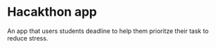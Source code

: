 # Hacakthon app 

An app that users students deadline to help them prioritze their task to reduce stress.
